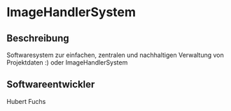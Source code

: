 # ImageHandlerSystem
## Beschreibung
Softwaresystem zur einfachen, zentralen und nachhaltigen Verwaltung von Projektdaten :) oder ImageHandlerSystem
## Softwareentwickler
Hubert Fuchs
